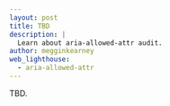 ```yaml
---
layout: post
title: TBD
description: |
  Learn about aria-allowed-attr audit.
author: megginkearney
web_lighthouse:
  - aria-allowed-attr
---
```


TBD.